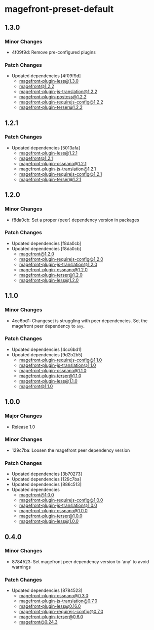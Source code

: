 # magefront-preset-default

## 1.3.0

### Minor Changes

- 4f09f9d: Remove pre-configured plugins

### Patch Changes

- Updated dependencies [4f09f9d]
  - magefront-plugin-less@1.3.0
  - magefront@1.2.2
  - magefront-plugin-js-translation@1.2.2
  - magefront-plugin-postcss@1.2.2
  - magefront-plugin-requirejs-config@1.2.2
  - magefront-plugin-terser@1.2.2

## 1.2.1

### Patch Changes

- Updated dependencies [5013afa]
  - magefront-plugin-less@1.2.1
  - magefront@1.2.1
  - magefront-plugin-cssnano@1.2.1
  - magefront-plugin-js-translation@1.2.1
  - magefront-plugin-requirejs-config@1.2.1
  - magefront-plugin-terser@1.2.1

## 1.2.0

### Minor Changes

- f8da0cb: Set a proper (peer) dependency version in packages

### Patch Changes

- Updated dependencies [f8da0cb]
- Updated dependencies [f8da0cb]
  - magefront@1.2.0
  - magefront-plugin-requirejs-config@1.2.0
  - magefront-plugin-js-translation@1.2.0
  - magefront-plugin-cssnano@1.2.0
  - magefront-plugin-terser@1.2.0
  - magefront-plugin-less@1.2.0

## 1.1.0

### Minor Changes

- 4cc6bd1: Changeset is struggling with peer dependencies.
  Set the magefront peer dependency to `any`.

### Patch Changes

- Updated dependencies [4cc6bd1]
- Updated dependencies [9d2b2b5]
  - magefront-plugin-requirejs-config@1.1.0
  - magefront-plugin-js-translation@1.1.0
  - magefront-plugin-cssnano@1.1.0
  - magefront-plugin-terser@1.1.0
  - magefront-plugin-less@1.1.0
  - magefront@1.1.0

## 1.0.0

### Major Changes

- Release 1.0

### Minor Changes

- 129c7ba: Loosen the magefront peer dependency version

### Patch Changes

- Updated dependencies [3b70273]
- Updated dependencies [129c7ba]
- Updated dependencies [886c513]
- Updated dependencies
  - magefront@1.0.0
  - magefront-plugin-requirejs-config@1.0.0
  - magefront-plugin-js-translation@1.0.0
  - magefront-plugin-cssnano@1.0.0
  - magefront-plugin-terser@1.0.0
  - magefront-plugin-less@1.0.0

## 0.4.0

### Minor Changes

- 8784523: Set magefront peer dependency version to 'any' to avoid warnings

### Patch Changes

- Updated dependencies [8784523]
  - magefront-plugin-cssnano@0.3.0
  - magefront-plugin-js-translation@0.7.0
  - magefront-plugin-less@0.16.0
  - magefront-plugin-requirejs-config@0.7.0
  - magefront-plugin-terser@0.6.0
  - magefront@0.24.3
